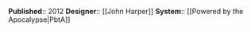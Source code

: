 **Published**:: 2012
**Designer**:: [[John Harper]]
**System**:: [[Powered by the Apocalypse|PbtA]]


